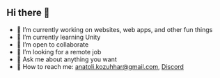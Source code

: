 ## Hi there 👋

- 🔭 I’m currently working on websites, web apps, and other fun things
- 🌱 I’m currently learning Unity
- 👯 I’m open to collaborate
- 🤔 I’m looking for a remote job
- 💬 Ask me about anything you want
- 📮 How to reach me: anatoli.kozuhhar@gmail.com, [Discord](https://discord.com/users/986510058571595777)
